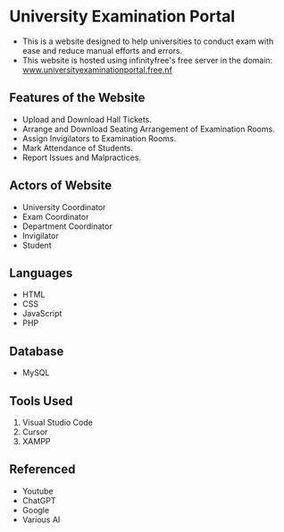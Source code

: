 # University Examination Portal

  - This is a website designed to help universities to conduct exam with ease and reduce manual efforts and errors.
  - This website is hosted using infinityfree's free server in the domain: 
  www.universityexaminationportal.free.nf

## Features of the Website

  - Upload and Download Hall Tickets.
  - Arrange and Download Seating Arrangement of Examination Rooms.
  - Assign Invigilators to Examination Rooms.
  - Mark Attendance of Students.
  - Report Issues and Malpractices.
    
## Actors of Website

  - University Coordinator
  - Exam Coordinator
  - Department Coordinator
  - Invigilator
  - Student

## Languages

- HTML
- CSS
- JavaScript
- PHP

## Database

- MySQL

## Tools Used

1. Visual Studio Code
2. Cursor
3. XAMPP

## Referenced

- Youtube
- ChatGPT
- Google
- Various AI

